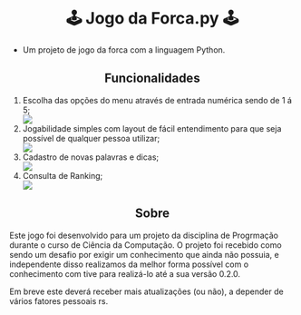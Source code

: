 <h1 align="center">🕹 Jogo da Forca.py 🕹</h1>
<ul>
    <li>Um projeto de jogo da forca com a linguagem Python.</li>
</ul>

<h2 align="center">Funcionalidades</h2>
<ol>
    <li>Escolha das opções do menu através de entrada numérica sendo de 1 á 5;</li>
    <img src="./imgs/#1.gif"/>
    <li>Jogabilidade simples com layout de fácil entendimento para que seja possível de qualquer pessoa utilizar;</li>
    <img src="./imgs/#2.gif"/>
    <li>Cadastro de novas palavras e dicas;</li>
    <img src="./imgs/#3.gif"/>
    <li>Consulta de Ranking;</li>
    <img src="./imgs/#4.gif"/>
</ol>

<h2 align="center">Sobre</h2>
<p>Este jogo foi desenvolvido para um projeto da disciplina de Progrmação durante o curso de Ciência da Computação.
O projeto foi recebido como sendo um desafio por exigir um conhecimento que ainda não possuia, e independente disso realizamos da melhor forma possível com o conhecimento com tive para realizá-lo até a sua versão 0.2.0.</p>
<p>Em breve este deverá receber mais atualizações (ou não), a depender de vários fatores pessoais rs.</p>
